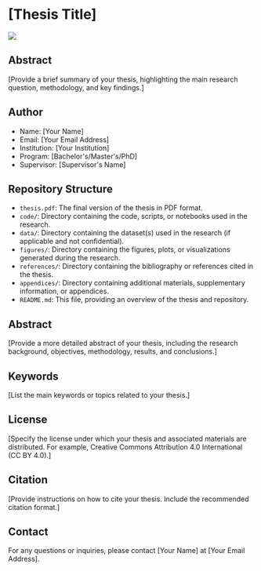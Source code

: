 # [Thesis Title]

<img src="https://myoctocat.com/assets/images/base-octocat.svg" max-width="250px">

## Abstract

[Provide a brief summary of your thesis, highlighting the main research question, methodology, and key findings.]

## Author

- Name: [Your Name]
- Email: [Your Email Address]
- Institution: [Your Institution]
- Program: [Bachelor's/Master's/PhD]
- Supervisor: [Supervisor's Name]

## Repository Structure

- `thesis.pdf`: The final version of the thesis in PDF format.
- `code/`: Directory containing the code, scripts, or notebooks used in the research.
- `data/`: Directory containing the dataset(s) used in the research (if applicable and not confidential).
- `figures/`: Directory containing the figures, plots, or visualizations generated during the research.
- `references/`: Directory containing the bibliography or references cited in the thesis.
- `appendices/`: Directory containing additional materials, supplementary information, or appendices.
- `README.md`: This file, providing an overview of the thesis and repository.

## Abstract

[Provide a more detailed abstract of your thesis, including the research background, objectives, methodology, results, and conclusions.]

## Keywords

[List the main keywords or topics related to your thesis.]

## License

[Specify the license under which your thesis and associated materials are distributed. For example, Creative Commons Attribution 4.0 International (CC BY 4.0).]

## Citation

[Provide instructions on how to cite your thesis. Include the recommended citation format.]

## Contact

For any questions or inquiries, please contact [Your Name] at [Your Email Address].
